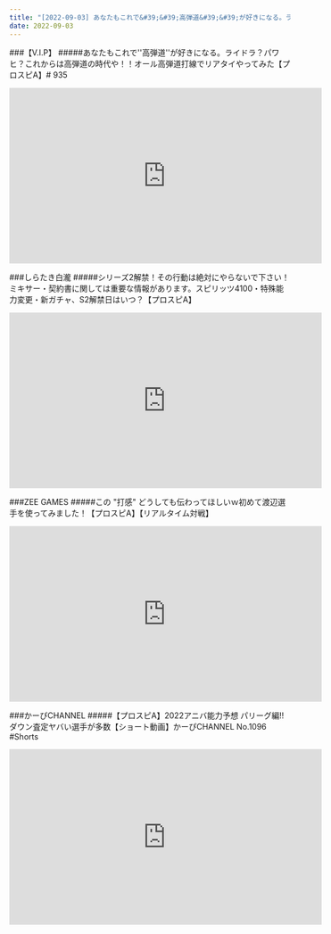```yaml
---
title: "[2022-09-03] あなたもこれで&#39;&#39;高弾道&#39;&#39;が好きになる。ライドラ？パワヒ？これからは高弾道の時代や！！オール高弾道打線でリアタイやってみた【プロスピA】# 935 他"
date: 2022-09-03
---
```

###【V.I.P】
#####あなたもこれで&#39;&#39;高弾道&#39;&#39;が好きになる。ライドラ？パワヒ？これからは高弾道の時代や！！オール高弾道打線でリアタイやってみた【プロスピA】# 935
<iframe width="560" height="315" src="https://www.youtube.com/embed/nZNJaR9iMj0" frameborder="0" allow="accelerometer; autoplay; clipboard-write; encrypted-media; gyroscope; picture-in-picture" allowfullscreen></iframe>

###しらたき白瀧
#####シリーズ2解禁！その行動は絶対にやらないで下さい！ミキサー・契約書に関しては重要な情報があります。スピリッツ4100・特殊能力変更・新ガチャ、S2解禁日はいつ？【プロスピA】
<iframe width="560" height="315" src="https://www.youtube.com/embed/W8RgtcROuDA" frameborder="0" allow="accelerometer; autoplay; clipboard-write; encrypted-media; gyroscope; picture-in-picture" allowfullscreen></iframe>

###ZEE GAMES
#####この &quot;打感&quot; どうしても伝わってほしいｗ初めて渡辺選手を使ってみました！【プロスピA】【リアルタイム対戦】
<iframe width="560" height="315" src="https://www.youtube.com/embed/eoW_RPgLgkY" frameborder="0" allow="accelerometer; autoplay; clipboard-write; encrypted-media; gyroscope; picture-in-picture" allowfullscreen></iframe>

###かーぴCHANNEL
#####【プロスピA】2022アニバ能力予想 パリーグ編!! ダウン査定ヤバい選手が多数【ショート動画】かーぴCHANNEL No.1096 #Shorts
<iframe width="560" height="315" src="https://www.youtube.com/embed/VCq4oYu2Psg" frameborder="0" allow="accelerometer; autoplay; clipboard-write; encrypted-media; gyroscope; picture-in-picture" allowfullscreen></iframe>


